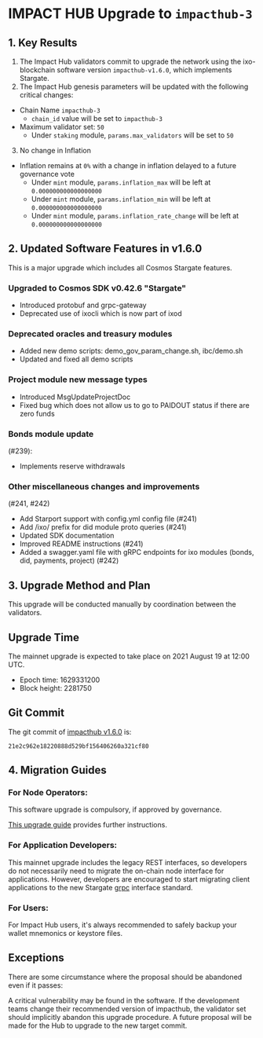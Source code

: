 # IMPACT HUB Upgrade to `impacthub-3`

## 1. Key Results
1. The Impact Hub validators commit to upgrade the network using the ixo-blockchain software version `impacthub-v1.6.0`, which implements Stargate.
2. The Impact Hub genesis parameters will be updated with the following critical changes:
  - Chain Name `impacthub-3`
    - `chain_id` value will be set to `impacthub-3`
  - Maximum validator set: `50`
    - Under `staking` module, `params.max_validators` will be set to `50`
3. No change in Inflation
  - Inflation remains at `0%` with a change in inflation delayed to a future governance vote
    - Under `mint` module, `params.inflation_max` will be left at `0.000000000000000000`
    - Under `mint` module, `params.inflation_min` will be left at `0.000000000000000000`
    - Under `mint` module, `params.inflation_rate_change` will be left at `0.000000000000000000`

## 2. Updated Software Features in v1.6.0
This is a major upgrade which includes all Cosmos Stargate features.

### Upgraded to Cosmos SDK v0.42.6 "Stargate"
- Introduced protobuf and grpc-gateway
- Deprecated use of ixocli which is now part of ixod

### Deprecated oracles and treasury modules
- Added new demo scripts: demo_gov_param_change.sh, ibc/demo.sh
- Updated and fixed all demo scripts

### Project module new message types
- Introduced MsgUpdateProjectDoc
- Fixed bug which does not allow us to go to PAIDOUT status if there are zero funds

### Bonds module update 
(#239):
- Implements reserve withdrawals

### Other miscellaneous changes and improvements 
(#241, #242)
- Add Starport support with config.yml config file (#241)
- Add /ixo/ prefix for did module proto queries (#241)
- Updated SDK documentation
- Improved README instructions (#241)
- Added a swagger.yaml file with gRPC endpoints for ixo modules (bonds, did, payments, project) (#242)

## 3. Upgrade Method and Plan
This upgrade will be conducted manually by coordination between the validators. 

## Upgrade Time

The mainnet upgrade is expected to take place on 2021 August 19 at 12:00 UTC.
- Epoch time: 1629331200
- Block height: 2281750

## Git Commit

The git commit of [impacthub v1.6.0](https://github.com/ixofoundation/ixo-blockchain/releases/tag/v1.6.0) is:

`21e2c962e18220888d529bf156406260a321cf80`

## 4. Migration Guides
### For Node Operators:
This software upgrade is compulsory, if approved by governance.

[This upgrade guide](https://github.com/ixofoundation/genesis/tree/impacthub-3/impacthub-3) provides further instructions.

### For Application Developers:
This mainnet upgrade includes the legacy REST interfaces, so developers do not necessarily need to migrate the on-chain node interface for applications.
However, developers are encouraged to start migrating client applications to the new Stargate [grpc](https://grpc.io/) interface standard.

### For Users:
For Impact Hub users, it's always recommended to safely backup your wallet mnemonics or keystore files.

## Exceptions

There are some circumstance where the proposal should be abandoned even if it passes:

A critical vulnerability may be found in the software. If the development teams change their recommended version of impacthub, the validator set should implicitly abandon this upgrade procedure. A future proposal will be made for the Hub to upgrade to the new target commit.
